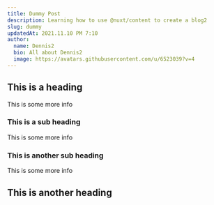 ```yaml
---
title: Dummy Post
description: Learning how to use @nuxt/content to create a blog2
slug: dummy
updatedAt: 2021.11.10 PM 7:10
author:
  name: Dennis2
  bio: All about Dennis2
  image: https://avatars.githubusercontent.com/u/6523039?v=4
---
```


## This is a heading

This is some more info

### This is a sub heading

This is some more info

### This is another sub heading

This is some more info

## This is another heading
